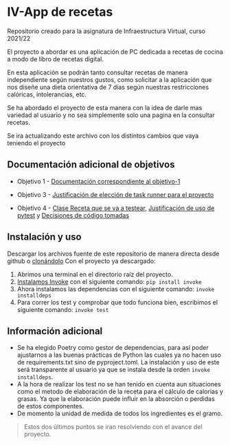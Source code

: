 # IV-App de recetas
Repositorio creado para la asignatura de Infraestructura Virtual, curso 2021/22

El proyecto a abordar es una aplicación de PC dedicada a recetas de cocina 
a modo de libro de recetas digital.

En esta aplicación se podrán tanto consultar recetas de manera independiente según nuestros gustos,
como solicitar a la aplicación que nos diseñe una dieta orientativa de 7 días según nuestras restricciones
calóricas, intolerancias, etc.

Se ha abordado el proyecto de esta manera con la idea de darle mas variedad al usuario y no sea simplemente solo 
una pagina en la consultar recetas.

Se ira actualizando este archivo con los distintos cambios que vaya teniendo el proyecto

## Documentación adicional de objetivos

* Objetivo 1 - [Documentación correspondiente al objetivo-1](docs/HU.md)

* Objetivo 3 - [Justificación de elección de task runner para el proyecto](docs/obj3.md)

* Objetivo 4 - [Clase Receta que se va a testear](docs/InformacionReceta.md), [Justificación de uso de pytest](docs/justificacion_pytest.md) y [Decisiones de código tomadas](https://github.com/Pablont98/IV/blob/Objetivo-4/docs/decisiones_codigo.md)

## Instalación y uso

Descargar los archivos fuente de este repositorio de manera directa desde github o [clonándolo](https://docs.github.com/es/repositories/creating-and-managing-repositories/cloning-a-repository)
Con el proyecto ya descargado:
1. Abrimos una terminal en el directorio raíz del proyecto.
2. [Instalamos Invoke](https://www.pyinvoke.org/installing.html) con el siguiente comando: ```pip install invoke```
3. Ahora instalamos las dependencias con el siguiente comando: ```invoke installdeps```
4. Para correr los test y comprobar que todo funciona bien, escribimos el siguiente comando: ```invoke test```

## Información adicional
* Se ha elegido Poetry como gestor de dependencias, para así poder ajustarnos a las buenas prácticas de Python las cuales ya no hacen uso de requirements.txt sino
  de pyproject.toml. La instalación y uso de este será transparente al usuario ya que se instala desde la orden ```invoke installdeps```. 
* A la hora de realizar los test no se han tenido en cuenta aun situaciones como el metodo de elaboración de la receta para el cálculo de calorias y grasas. Ya 
  que la elaboración puede influir en la absorción o perdidas de estos componentes.
* De momento la unidad de medida de todos los ingredientes es el gramo. 
> Estos dos últimos puntos se iran resolviendo con el avance del proyecto.
